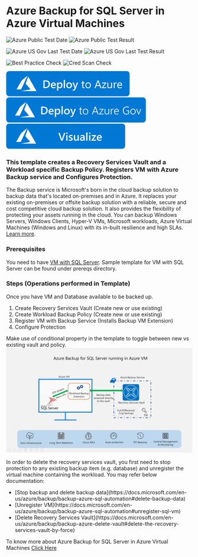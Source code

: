 # Azure Backup for SQL Server in Azure Virtual Machines

![Azure Public Test Date](https://azurequickstartsservice.blob.core.windows.net/badges/101-recovery-services-vm-workload-backup/PublicLastTestDate.svg)
![Azure Public Test Result](https://azurequickstartsservice.blob.core.windows.net/badges/101-recovery-services-vm-workload-backup/PublicDeployment.svg)

![Azure US Gov Last Test Date](https://azurequickstartsservice.blob.core.windows.net/badges/101-recovery-services-vm-workload-backup/FairfaxLastTestDate.svg)
![Azure US Gov Last Test Result](https://azurequickstartsservice.blob.core.windows.net/badges/101-recovery-services-vm-workload-backup/FairfaxDeployment.svg)

![Best Practice Check](https://azurequickstartsservice.blob.core.windows.net/badges/101-recovery-services-vm-workload-backup/BestPracticeResult.svg)
![Cred Scan Check](https://azurequickstartsservice.blob.core.windows.net/badges/101-recovery-services-vm-workload-backup/CredScanResult.svg)

[![Deploy To Azure](https://raw.githubusercontent.com/Azure/azure-quickstart-templates/master/1-CONTRIBUTION-GUIDE/images/deploytoazure.svg?sanitize=true)](https://portal.azure.us/#create/Microsoft.Template/uri/https%3A%2F%2Fraw.githubusercontent.com%2FAzure%2Fazure-quickstart-templates%2Fmaster%2F101-recovery-services-vm-workload-backup%2Fazuredeploy.json)  
[![Deploy To Azure US Gov](https://raw.githubusercontent.com/Azure/azure-quickstart-templates/master/1-CONTRIBUTION-GUIDE/images/deploytoazuregov.svg?sanitize=true)](https://portal.azure.us/#create/Microsoft.Template/uri/https%3A%2F%2Fraw.githubusercontent.com%2FAzure%2Fazure-quickstart-templates%2Fmaster%2F101-recovery-services-vm-workload-backup%2Fazuredeploy.json)
[![Visualize](https://raw.githubusercontent.com/Azure/azure-quickstart-templates/master/1-CONTRIBUTION-GUIDE/images/visualizebutton.svg?sanitize=true)](http://armviz.io/#/?load=https%3A%2F%2Fraw.githubusercontent.com%2FAzure%2Fazure-quickstart-templates%2Fmaster%2F101-recovery-services-vm-workload-backup%2Fazuredeploy.json)

### This template creates a Recovery Services Vault and a Workload specific Backup Policy. Registers VM with Azure Backup service and Configures Protection.

The Backup service is Microsoft's born in the cloud backup solution to backup data that's located on-premises and in Azure. It replaces your existing on-premises or offsite backup solution with a reliable, secure and cost competitive cloud backup solution. It also provides the flexibility of protecting your assets running in the cloud. You can backup Windows Servers, Windows Clients, Hyper-V VMs, Microsoft workloads, Azure Virtual Machines (Windows and Linux) with its in-built resilience and high SLAs. [Learn more](http://aka.ms/backup-learn-more/).

### Prerequisites

You need to have [VM with SQL Server](https://azure.microsoft.com/en-us/services/virtual-machines/sql-server/). Sample template for VM with SQL Server can be found under prereqs directory.

### Steps (Operations performed in Template)

Once you have VM and Database available to be backed up.

<ol>
<li>Create Recovery Services Vault (Create new or use existing)</li>
<li>Create Workload Backup Policy (Create new or use existing)</li>
<li>Register VM with Backup Service (Installs Backup VM Extension)</li>
<li>Configure Protection</li>
</ol>

Make use of conditional property in the template to toggle between new vs existing vault and policy.
![Azure Backup for SQL Server in Azure Virtual Machines](images/WorkloadBackup.png "Azure Backup for SQL Server in Azure Virtual Machines")

In order to delete the recovery services vault, you first need to stop protection to any existing backup item (e.g. database) and unregister the virtual machine containing the workload. You may refer below documentation:

<ul>
<li>[Stop backup and delete backup data](https://docs.microsoft.com/en-us/azure/backup/backup-azure-sql-automation#delete-backup-data)</li>
<li>[Unregister VM](https://docs.microsoft.com/en-us/azure/backup/backup-azure-sql-automation#unregister-sql-vm)</li>
<li>[Delete Recovery Services Vault](https://docs.microsoft.com/en-us/azure/backup/backup-azure-delete-vault#delete-the-recovery-services-vault-by-force)</li>
</ul>

To know more about Azure Backup for SQL Server in Azure Virtual Machines [Click Here](https://azure.microsoft.com/en-us/blog/azure-backup-for-sql-server-in-azure-virtual-machines-now-generally-available/)


